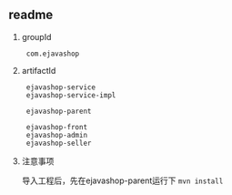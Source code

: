 ## readme

1. groupId
	
		com.ejavashop

2. artifactId

		ejavashop-service
		ejavashop-service-impl
	
		ejavashop-parent
	
		ejavashop-front
		ejavashop-admin
		ejavashop-seller
		
3. 注意事项

	导入工程后，先在ejavashop-parent运行下 `mvn install`		

